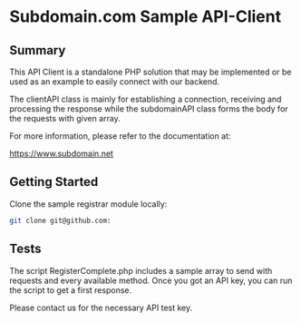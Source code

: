 # Subdomain.com Sample API-Client #

## Summary ##

This API Client is a standalone PHP solution that may be implemented or be used as an example to easily connect with our backend.

The clientAPI class is mainly for establishing a connection, receiving and processing the response while the subdomainAPI class forms the body for the requests with given array.

For more information, please refer to the documentation at:

https://www.subdomain.net

## Getting Started

Clone the sample registrar module locally:

```bash
git clone git@github.com:
```

## Tests ##

The script RegisterComplete.php includes a sample array to send with requests and every available method.
Once you got an API key, you can run the script to get a first response.

Please contact us for the necessary API test key.

